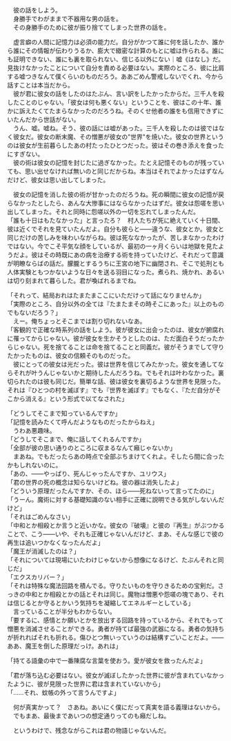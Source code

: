 　彼の話をしよう。  
　身勝手でわがままで不器用な男の話を。  
　その身勝手のために彼が振り捨ててしまった世界の話を。  
  
　虚言癖の人間に記憶力は必須の能力だ。自分がかつて誰に何を話したか、誰から誰にその情報が伝わりうるか、膨大で緻密な計算のもとに嘘は作られる。誰にも証明できない、誰にも裏を取られない、信じる以外にない｜嘘《はなし》だ。見抜けなかったことについて自分を責める必要はない。実際のところ、彼に比肩する嘘つきなんて僕くらいのものだろう。ああごめん警戒しないでくれ、今から話すことは本当だから。  
　彼が君に彼女の話をしたのはたぶん、言い訳をしたかったからだ。三千人を殺したことのじゃない。「彼女は何も悪くない」ということを、彼はこの十年、誰かに訴えたくてたまらなかったのだろうね。そのくせ他者の誰をも信用できずにいたんだから世話がない。  
　うん、嘘。嘘ね。そう、彼の話には嘘があった。三千人を殺したのは彼ではなく彼女だ。彼女の断末魔、その憎悪が彼女の"世界"を焼いた。彼女の世界というのは彼女が生前暮らしたあの村たったひとつだった。彼はその巻き添えを食ったにすぎない。  
　彼の術は彼女の記憶を封じたに過ぎなかった。たとえ記憶そのものが残っていても、思い出せなければ無いのと同じだからね。本当はそれでよかったはずなんだけど、彼女は思い出してしまった。　  
  
　彼女の記憶を消した彼の術が甘かったのだろうね。死の瞬間に彼女の記憶が戻らなかったとしたら、あんな大惨事にはならなかったはずだ。彼女は怨嗟を思い出してしまった。それと同時に怨嗟以外の一切を忘れてしまったんだ。  
「誰も十日はもたなかった」と言ったろ？　村人たちが死に絶えていく十日間、彼は近くでそれを見ていたんだよ。自分も彼らと――違うな、彼女とか。彼女と同じだけの苦しみを味わいながらね。彼は死ななかったが、苦しまなかったわけではない。今でこそ平気な顔をしているが、最初の一ヶ月くらいは地獄を見たようだよ。彼はその時既にあの病を治療する術を持っていたけど、それだって意識が明瞭ならばの話だ。朦朧とするうちに王宮の地下に幽閉され、そこで処刑とも人体実験ともつかないような日々を送る羽目になった。煮られ、焼かれ、あるいは切り刻まれて暮らした。君が喚ばれるまでね。  
  
「それって、結局おれはたまたまここにいただけって話になりませんか」  
「実際のところ、自分以外の全ては『たまたまその時そこにあった』以上のものでもないだろう？」  
　えー。俺ちょっとそこまでは割り切れないなあ。  
「客観的で正確な時系列の話をしよう。彼が彼女に出会ったのは、彼女が腑腐れに罹ってからじゃない。彼が彼女を生かそうとしたのは、ただ面白そうだったからじゃない。死を捨てることは命を捨てることと同義だ。彼がそうまでして守りたかったものは、彼女の信頼そのものだった。  
　彼にとっての彼女は光だった。彼は世界を信じてみたかった。彼女を通してならそれが叶うんじゃないかと期待したんだろうね。でもそれは叶わなかった。裏切られたのは彼も同じだ。簡単な話、彼は彼女を裏切るような世界を見限った。それは『ひとつの村を滅ぼす』でも『世界を滅ぼす』でもなく、『ただ自分がそこから消える』という形式で以てなされた」  
  
「どうしてそこまで知っているんですか」  
「記憶を読みたくて呼んだようなものだったからねえ」  
　うわあ悪趣味。  
「どうしてそこまで、俺に話してくれるんですか」  
「全部が彼の思い通りのところに収まるなんて癪じゃないか」  
　まあね。でもだったらあの時点で全部ぶちまけてくれよ。そしたら間に合ったかもしれないのに。  
「あの、――やっぱり、死んじゃったんですか、ユリウス」  
「君の世界の死の概念は知らないけどね。彼の器は消失したよ」  
「どういう原理だったんですか、その、ほら――死ねないって言ってたのに」  
「うーん。魔術に対する基礎知識のない相手に正確に説明できる気がしないんだけど」  
「それはごめんなさい」  
「中和とか相殺とか言うと近いかな。彼女の『破壊』と彼の『再生』がぶつかることで、こう――いや、それも正確じゃないんだけど、まあ、そんな感じで彼の再生は追いつかなくなったんだよ」  
「魔王が消滅したのは？」  
「それについては現場にいたわけじゃないから想像になるけど、たぶんそれと同じだ」  
「エクスカリバー？」  
「それは特殊な魔法回路を積んでる。守りたいものを守りきるための宝剣だ。さっきの中和とか相殺とかの話とそれは同じ。魔物は憎悪や怨嗟の塊であり、それは信じるとか守るとかいう気持ちを凝縮してエネルギーとしている」  
　言っていることが半分もわからない。  
「要するに、感情とか願いとかを放出する回路を持っているから、それでもって憎悪を消滅させることができる。勇者が持てば最強の武器になる。勇者の気持ちが折れればそれも折れる。傷ひとつ無いっていうのは結構すごいことだよ。――ああ、魔王を倒した原理だっけ。あれは」  
  
「持てる語彙の中で一番陳腐な言葉を使おう。愛が彼女を救ったんだよ」  
  
「君が落ち込む必要はない。彼女が滅ぼしたかった世界に彼が含まれていなかったように、彼が見限った世界に君は含まれていないから」  
「……それ、蚊帳の外って言うんですよ」  
  
　何が真実かって？　さあね。あいにく僕にだって真実を語る義理はないから。  
　でもまあ、最後まであいつの想定通りってのも癪だしね。  
  
　というわけで、残念ながらこれは君の物語じゃないんだ。
